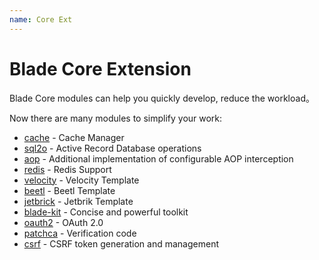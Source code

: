 ```yaml
---
name: Core Ext
---
```


# Blade Core Extension

Blade Core modules can help you quickly develop, reduce the workload。

Now there are many modules to simplify your work:

- [cache](https://github.com/biezhi/blade/tree/master/blade-cache) - Cache Manager
- [sql2o](https://github.com/biezhi/blade/tree/master/blade-sql2o) - Active Record Database operations
- [aop](https://github.com/biezhi/blade/tree/master/blade-aop) - Additional implementation of configurable AOP interception
- [redis](https://github.com/biezhi/blade/tree/master/blade-redis) - Redis Support
- [velocity](https://github.com/biezhi/blade/blob/master/blade-core/src/main/java/com/blade/render/VelocityRender.java) - Velocity Template
- [beetl](https://github.com/biezhi/blade/blob/master/blade-core/src/main/java/com/blade/render/BeetlRender.java) - Beetl Template
- [jetbrick](https://github.com/biezhi/blade/blob/master/blade-core/src/main/java/com/blade/render/JetbrickRender.java) - Jetbrik Template
- [blade-kit](https://github.com/biezhi/blade/tree/master/blade-kit) - Concise and powerful toolkit
- [oauth2](https://github.com/biezhi/blade/tree/master/blade-oauth2) - OAuth 2.0
- [patchca](https://github.com/biezhi/blade/tree/master/blade-patchca) - Verification code
- [csrf](http://bladejava.com/docs/modules/csrf) - CSRF token generation and management

